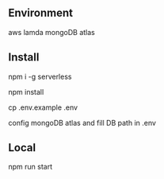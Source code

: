## Environment
   aws lamda
   mongoDB atlas

## Install
npm i -g serverless

npm install

cp  .env.example .env

config mongoDB atlas and fill DB path in .env


## Local
npm run start




